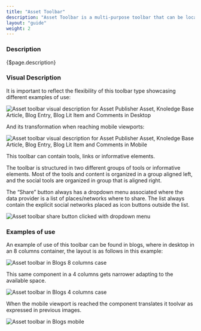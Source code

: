 ```yaml
---
title: "Asset Toolbar"
description: "Asset Toolbar is a multi-purpose toolbar that can be located in different types of asset visualizations or in other types of content such as comments."
layout: "guide"
weight: 2
---
```


### Description

{$page.description}

### Visual Description
It is important to reflect the flexibility of this toolbar type showcasing different examples of use:

![Asset toolbar visual description for Asset Publisher Asset, Knoledge Base Article, Blog Entry, Blog Lit Item and Comments in Desktop](../../../images/sites/AssetToolbarVisualDescriptionDesktop.jpg)

And its transformation when reaching mobile viewports:

![Asset toolbar visual description for Asset Publisher Asset, Knoledge Base Article, Blog Entry, Blog Lit Item and Comments in Mobile](../../../images/sites/AssetToolbarVisualDescriptionMobile.jpg)

This toolbar can contain tools, links or informative elements. 

The toolbar is structured in two different groups of tools or informative elements. Most of the tools and content is organized in a group aligned left, and the social tools are organized in group that is aligned right.

The “Share” button always has a dropdown menu associated where the data provider is a list of places/networks where to share. The list always contain the explicit social networks placed as icon buttons outside the list.

![Asset toolbar share button clicked with dropdown menu](../../../images/sites/AssetToolbarDropdownExample.jpg)

### Examples of use
An example of use of this toolbar can be found in blogs, where in desktop in an 8 columns container, the layout is as follows in this example:

![Asset toolbar in Blogs 8 columns case](../../../images/sites/AssetToolbarBlogs.jpg)

This same component in a 4 columns gets narrower adapting to the available space.

![Asset toolbar in Blogs 4 columns case](../../../images/sites/AssetToolbarBlogsResize.jpg)

When the mobile viewport is reached the component translates it toolvar as expressed in previous images.

![Asset toolbar in Blogs mobile](../../../images/sites/AssetToolbarBlogsMobile.jpg)
